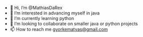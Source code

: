 - 👋 Hi, I’m @MathiasDaRex
- 👀 I’m interested in advancing myself in java
- 🌱 I’m currently learning python
- 💞️ I’m looking to collaborate on smaller java or python projects
- 📫 How to reach me gyorkematyas@gmail.com

<!---
MathiasDaRex/MathiasDaRex is a ✨ special ✨ repository because its `README.md` (this file) appears on your GitHub profile.
You can click the Preview link to take a look at your changes.
--->
